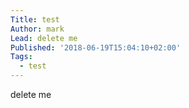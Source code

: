 ```yaml
---
Title: test
Author: mark
Lead: delete me
Published: '2018-06-19T15:04:10+02:00'
Tags:
  - test
---
```

delete me
